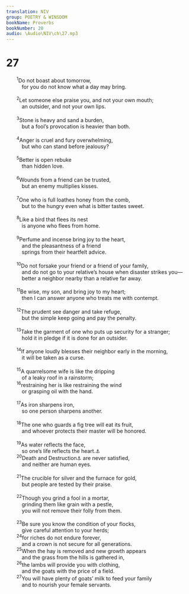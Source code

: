```yaml
---
translation: NIV
group: POETRY & WINSDOM
bookName: Proverbs 
bookNumber: 20
audio: \Audio\NIV\ch\27.mp3
---
```


<div class="title"><h1>27</h1></div>
<span class="verse ch_27_1">  <sup>1</sup>Do not boast about tomorrow, <br/>   for you do not know what a day may bring. <br/><br/></span>
<span class="verse ch_27_2">  <sup>2</sup>Let someone else praise you, and not your own mouth; <br/>   an outsider, and not your own lips. <br/><br/></span>
<span class="verse ch_27_3">  <sup>3</sup>Stone is heavy and sand a burden, <br/>   but a fool’s provocation is heavier than both. <br/><br/></span>
<span class="verse ch_27_4">  <sup>4</sup>Anger is cruel and fury overwhelming, <br/>   but who can stand before jealousy? <br/><br/></span>
<span class="verse ch_27_5">  <sup>5</sup>Better is open rebuke <br/>   than hidden love. <br/><br/></span>
<span class="verse ch_27_6">  <sup>6</sup>Wounds from a friend can be trusted, <br/>   but an enemy multiplies kisses. <br/><br/></span>
<span class="verse ch_27_7">  <sup>7</sup>One who is full loathes honey from the comb, <br/>   but to the hungry even what is bitter tastes sweet. <br/><br/></span>
<span class="verse ch_27_8">  <sup>8</sup>Like a bird that flees its nest <br/>   is anyone who flees from home. <br/><br/></span>
<span class="verse ch_27_9">  <sup>9</sup>Perfume and incense bring joy to the heart, <br/>   and the pleasantness of a friend <br/>   springs from their heartfelt advice. <br/><br/></span>
<span class="verse ch_27_10">  <sup>10</sup>Do not forsake your friend or a friend of your family, <br/>   and do not go to your relative’s house when disaster strikes you— <br/>   better a neighbor nearby than a relative far away. <br/><br/></span>
<span class="verse ch_27_11">  <sup>11</sup>Be wise, my son, and bring joy to my heart; <br/>   then I can answer anyone who treats me with contempt. <br/><br/></span>
<span class="verse ch_27_12">  <sup>12</sup>The prudent see danger and take refuge, <br/>   but the simple keep going and pay the penalty. <br/><br/></span>
<span class="verse ch_27_13">  <sup>13</sup>Take the garment of one who puts up security for a stranger; <br/>   hold it in pledge if it is done for an outsider. <br/><br/></span>
<span class="verse ch_27_14">  <sup>14</sup>If anyone loudly blesses their neighbor early in the morning, <br/>   it will be taken as a curse. <br/><br/></span>
<span class="verse ch_27_15">  <sup>15</sup>A quarrelsome wife is like the dripping <br/>   of a leaky roof in a rainstorm; <br/></span>
<span class="verse ch_27_16">  <sup>16</sup>restraining her is like restraining the wind <br/>   or grasping oil with the hand. <br/><br/></span>
<span class="verse ch_27_17">  <sup>17</sup>As iron sharpens iron, <br/>   so one person sharpens another. <br/><br/></span>
<span class="verse ch_27_18">  <sup>18</sup>The one who guards a fig tree will eat its fruit, <br/>   and whoever protects their master will be honored. <br/><br/></span>
<span class="verse ch_27_19">  <sup>19</sup>As water reflects the face, <br/>   so one’s life reflects the heart.<a data-toggle="tooltip" data-placement="bottom" title="Or so others reflect your heart back to you">⚓</a><br/></span>
<span class="verse ch_27_20">  <sup>20</sup>Death and Destruction<a data-toggle="tooltip" data-placement="bottom" title="Hebrew Abaddon">⚓</a> are never satisfied, <br/>   and neither are human eyes. <br/><br/></span>
<span class="verse ch_27_21">  <sup>21</sup>The crucible for silver and the furnace for gold, <br/>   but people are tested by their praise. <br/><br/></span>
<span class="verse ch_27_22">  <sup>22</sup>Though you grind a fool in a mortar, <br/>   grinding them like grain with a pestle, <br/>   you will not remove their folly from them. <br/><br/></span>
<span class="verse ch_27_23">  <sup>23</sup>Be sure you know the condition of your flocks, <br/>   give careful attention to your herds; <br/></span>
<span class="verse ch_27_24">  <sup>24</sup>for riches do not endure forever, <br/>   and a crown is not secure for all generations. <br/></span>
<span class="verse ch_27_25">  <sup>25</sup>When the hay is removed and new growth appears <br/>   and the grass from the hills is gathered in, <br/></span>
<span class="verse ch_27_26">  <sup>26</sup>the lambs will provide you with clothing, <br/>   and the goats with the price of a field. <br/></span>
<span class="verse ch_27_27">  <sup>27</sup>You will have plenty of goats’ milk to feed your family <br/>   and to nourish your female servants. <br/><br/></span>
